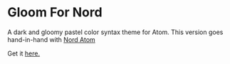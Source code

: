 # Gloom For Nord

A dark and gloomy pastel color syntax theme for Atom.
This version goes hand-in-hand with [Nord Atom](https://atom.io/themes/nord-atom-ui)

Get it [here.](https://atom.io/themes/gloom-for-nord)

